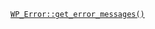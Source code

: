 <p><code><a href="https://developer.wordpress.org/reference/classes/wp_error/get_error_messages/">WP_Error::get_error_messages()</a></code></p>
